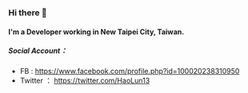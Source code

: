 ### Hi there 👋

#### I'm a Developer working in New Taipei City, Taiwan.

##### Social Account：
- FB : https://www.facebook.com/profile.php?id=100020238310950
- Twitter ： https://twitter.com/HaoLun13
